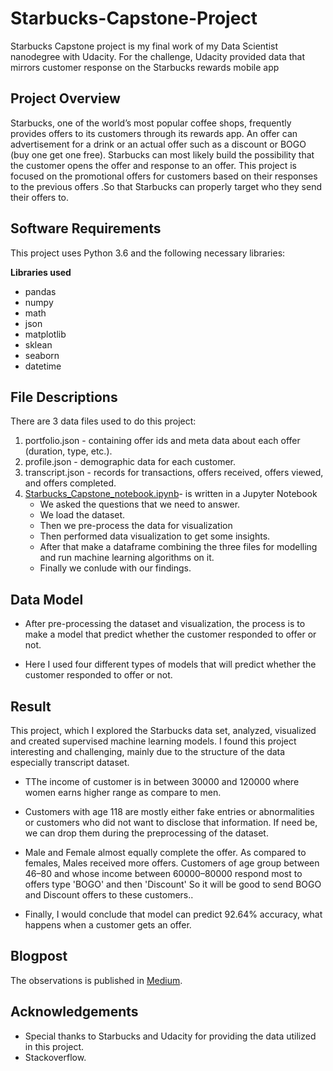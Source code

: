 # Starbucks-Capstone-Project
Starbucks Capstone project is my final work of my Data Scientist nanodegree with Udacity. For the challenge, Udacity provided data that mirrors customer response on the Starbucks rewards mobile app

## Project Overview
Starbucks, one of the world’s most popular coffee shops, frequently provides offers to its customers through its rewards app. An offer can advertisement for a drink or an actual offer such as a discount or BOGO (buy one get one free).  Starbucks can most likely build the possibility that the customer opens the offer and response to an offer. This project is focused on the promotional offers for customers based on their responses to the previous offers .So that Starbucks can properly target who they send their offers to.

## Software Requirements
This project uses Python 3.6 and the following necessary libraries:

**Libraries used**
-	pandas
-	numpy
-	math
-	json
-	matplotlib
-	sklean
-	seaborn
- datetime

## File Descriptions
 There are 3 data files used to do this project:
1.	portfolio.json - containing offer ids and meta data about each offer (duration, type, etc.).
2.	profile.json - demographic data for each customer.
3.	transcript.json - records for transactions, offers received, offers viewed, and offers completed.
4. [Starbucks_Capstone_notebook.ipynb](https://github.com/AnnieThomas02/Starbucks-Capstone-Project/blob/main/Starbucks_Capstone_notebook.ipynb)-  is written in a Jupyter Notebook
    - We asked the questions that we need to answer.
    - We load the dataset.
    - Then we pre-process the data for visualization
    - Then performed data visualization to get some insights.
    - After that make a dataframe combining the three files for modelling and run machine learning algorithms on it.
    - Finally we conlude with our findings.

## Data Model
- After pre-processing the dataset and visualization, the process is to make a model that predict whether the customer responded to offer or not.

- Here I used four different types of models that will predict whether the customer responded to offer or not.

## Result
This project, which I explored the Starbucks data set, analyzed, visualized and created supervised machine learning models. I found this project interesting and challenging, mainly due to the structure of the data especially transcript dataset.

- TThe income of customer is in between 30000 and 120000 where women earns higher range as compare to men.

- Customers with age 118 are mostly either fake entries or abnormalities or customers who did not want to disclose that information. If need be, we can drop them during the preprocessing of the dataset.

- Male and Female almost equally complete the offer. As compared to females, Males received more offers. Customers of age group between 46–80 and whose income between 60000–80000 respond most to offers type 'BOGO' and then 'Discount' So it will be good to send BOGO and Discount offers to these customers..

- Finally, I would conclude that model can predict 92.64% accuracy, what happens when a customer gets an offer.

## Blogpost
The observations is published in [Medium](https://anniemathewlog.medium.com/forecasting-of-starbucks-promotional-deals-f10798e5da75).


## Acknowledgements

- Special thanks to Starbucks and Udacity for providing the data utilized in this project.
- Stackoverflow.

